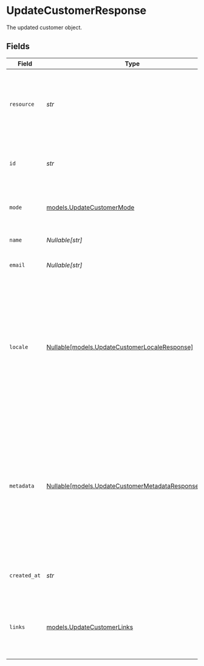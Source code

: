 # UpdateCustomerResponse

The updated customer object.


## Fields

| Field                                                                                                                                                                                                                             | Type                                                                                                                                                                                                                              | Required                                                                                                                                                                                                                          | Description                                                                                                                                                                                                                       | Example                                                                                                                                                                                                                           |
| --------------------------------------------------------------------------------------------------------------------------------------------------------------------------------------------------------------------------------- | --------------------------------------------------------------------------------------------------------------------------------------------------------------------------------------------------------------------------------- | --------------------------------------------------------------------------------------------------------------------------------------------------------------------------------------------------------------------------------- | --------------------------------------------------------------------------------------------------------------------------------------------------------------------------------------------------------------------------------- | --------------------------------------------------------------------------------------------------------------------------------------------------------------------------------------------------------------------------------- |
| `resource`                                                                                                                                                                                                                        | *str*                                                                                                                                                                                                                             | :heavy_check_mark:                                                                                                                                                                                                                | Indicates the response contains a customer object. Will always contain the string `customer` for this endpoint.                                                                                                                   | customer                                                                                                                                                                                                                          |
| `id`                                                                                                                                                                                                                              | *str*                                                                                                                                                                                                                             | :heavy_check_mark:                                                                                                                                                                                                                | The identifier uniquely referring to this customer. Example: `cst_vsKJpSsabw`.                                                                                                                                                    | cst_5B8cwPMGnU                                                                                                                                                                                                                    |
| `mode`                                                                                                                                                                                                                            | [models.UpdateCustomerMode](../models/updatecustomermode.md)                                                                                                                                                                      | :heavy_check_mark:                                                                                                                                                                                                                | Whether this entity was created in live mode or in test mode.                                                                                                                                                                     | live                                                                                                                                                                                                                              |
| `name`                                                                                                                                                                                                                            | *Nullable[str]*                                                                                                                                                                                                                   | :heavy_check_mark:                                                                                                                                                                                                                | The full name of the customer.                                                                                                                                                                                                    | John Doe                                                                                                                                                                                                                          |
| `email`                                                                                                                                                                                                                           | *Nullable[str]*                                                                                                                                                                                                                   | :heavy_check_mark:                                                                                                                                                                                                                | The email address of the customer.                                                                                                                                                                                                | example@email.com                                                                                                                                                                                                                 |
| `locale`                                                                                                                                                                                                                          | [Nullable[models.UpdateCustomerLocaleResponse]](../models/updatecustomerlocaleresponse.md)                                                                                                                                        | :heavy_check_mark:                                                                                                                                                                                                                | Preconfigure the language to be used in the hosted payment pages shown to the customer. Should only be provided if<br/>absolutely necessary. If not provided, the browser language will be used which is typically highly accurate. | en_US                                                                                                                                                                                                                             |
| `metadata`                                                                                                                                                                                                                        | [Nullable[models.UpdateCustomerMetadataResponseUnion]](../models/updatecustomermetadataresponseunion.md)                                                                                                                          | :heavy_check_mark:                                                                                                                                                                                                                | Provide any data you like, for example a string or a JSON object. We will save the data alongside the entity. Whenever<br/>you fetch the entity with our API, we will also include the metadata. You can use up to approximately 1kB. |                                                                                                                                                                                                                                   |
| `created_at`                                                                                                                                                                                                                      | *str*                                                                                                                                                                                                                             | :heavy_check_mark:                                                                                                                                                                                                                | The entity's date and time of creation, in [ISO 8601](https://en.wikipedia.org/wiki/ISO_8601) format.                                                                                                                             | 2024-03-20T09:13:37.0Z                                                                                                                                                                                                            |
| `links`                                                                                                                                                                                                                           | [models.UpdateCustomerLinks](../models/updatecustomerlinks.md)                                                                                                                                                                    | :heavy_check_mark:                                                                                                                                                                                                                | An object with several relevant URLs. Every URL object will contain an `href` and a `type` field.                                                                                                                                 |                                                                                                                                                                                                                                   |